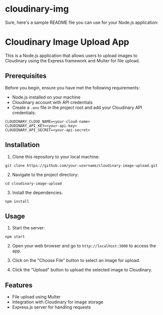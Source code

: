 # cloudinary-img

Sure, here's a sample README file you can use for your Node.js application:

# Cloudinary Image Upload App

This is a Node.js application that allows users to upload images to Cloudinary using the Express framework and Multer for file upload.

## Prerequisites

Before you begin, ensure you have met the following requirements:

- Node.js installed on your machine
- Cloudinary account with API credentials
- Create a `.env` file in the project root and add your Cloudinary API credentials:

```
CLOUDINARY_CLOUD_NAME=<your-cloud-name>
CLOUDINARY_API_KEY=<your-api-key>
CLOUDINARY_API_SECRET=<your-api-secret>
```

## Installation

1. Clone this repository to your local machine:

```
git clone https://github.com/your-username/cloudinary-image-upload.git
```

2. Navigate to the project directory:

```
cd cloudinary-image-upload
```

3. Install the dependencies:

```
npm install
```

## Usage

1. Start the server:

```
npm start
```

2. Open your web browser and go to `http://localhost:3000` to access the app.

3. Click on the "Choose File" button to select an image for upload.

4. Click the "Upload" button to upload the selected image to Cloudinary.

## Features

- File upload using Multer
- Integration with Cloudinary for image storage
- Express.js server for handling requests


